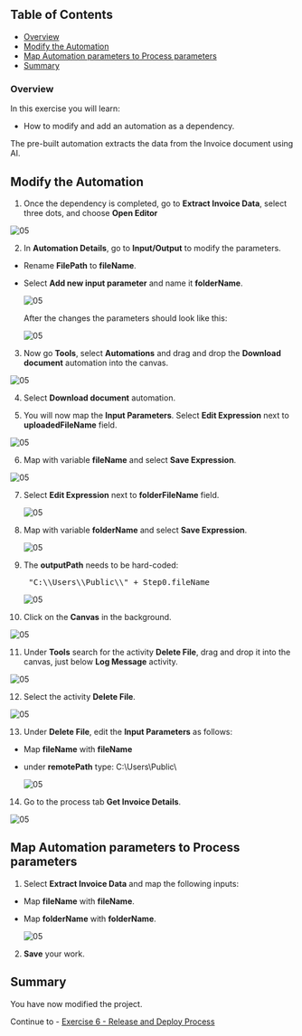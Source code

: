 ## Table of Contents
 - [Overview](#overview)
 - [Modify the Automation](#modifyAutomation)
 - [Map Automation parameters to Process parameters](#mapParameters)
 - [Summary](#summary)

### Overview <a name="overview"></a>

In this exercise you will learn:

- How to modify and add an automation as a dependency.

The pre-built automation extracts the data from the Invoice document using AI.

## Modify the Automation <a name="modifyAutomation"></a>

1. Once the dependency is completed, go to **Extract Invoice Data**, select three dots, and choose **Open Editor**

  ![05](./images/010a.png)

2. In **Automation Details**, go to **Input/Output** to modify the parameters.

- Rename **FilePath** to **fileName**.
- Select **Add new input parameter** and name it **folderName**.

  ![05](./images/016a.png)

    After the changes the parameters should look like this:

  ![05](./images/017.png)

3. Now go **Tools**, select **Automations** and drag and drop the **Download document** automation into the canvas.

  ![05](./images/018.png)

4. Select **Download document** automation.

5. You will now map the **Input Parameters**. Select **Edit Expression** next to **uploadedFileName** field.

  ![05](./images/019.png)

6. Map with variable **fileName** and select **Save Expression**.

  ![05](./images/098.png)

7. Select **Edit Expression** next to **folderFileName** field.

    ![05](./images/097.png)

8. Map with variable **folderName** and select **Save Expression**.

    ![05](./images/099.png)

9. The **outputPath** needs to be hard-coded:
    <pre> "C:\\Users\\Public\\" + Step0.fileName </pre>

    ![05](./images/096.png)

10. Click on the **Canvas** in the background.

  ![05](./images/021.png)

11. Under **Tools** search for the activity **Delete File**, drag and drop it into the canvas, just below **Log Message** activity.

  ![05](./images/022.png)

12. Select the activity **Delete File**.

  ![05](./images/095.png)

13. Under **Delete File**, edit the **Input Parameters** as follows:
- Map **fileName** with **fileName**
- under **remotePath** type: C:\Users\Public\

  ![05](./images/023a.png)

14. Go to the process tab **Get Invoice Details**.

  ![05](./images/094.png)

## Map Automation parameters to Process parameters <a name="mapParameters"></a>

1. Select **Extract Invoice Data** and map the following inputs:

- Map **fileName** with **fileName**.
- Map **folderName** with **folderName**.

  ![05](./images/024.png)

2. **Save** your work.

## Summary <a name="summary"></a>

You have now modified the project.

Continue to - [Exercise 6 - Release and Deploy Process](../6_ReleaseDeployProcess/run-release-deploy.md)
